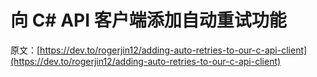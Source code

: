 # 向 C# API 客户端添加自动重试功能

原文：[https://dev.to/rogerjin12/adding-auto-retries-to-our-c-api-client](https://dev.to/rogerjin12/adding-auto-retries-to-our-c-api-client)